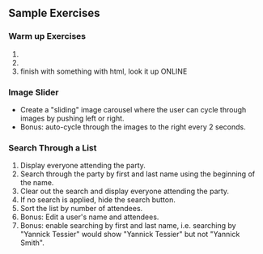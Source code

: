 ## Sample Exercises

### Warm up Exercises
1.
2.
3. finish with something with html, look it up ONLINE

### Image Slider
- Create a "sliding" image carousel where the user can cycle through images by pushing left or right.
- Bonus: auto-cycle through the images to the right every 2 seconds.

### Search Through a List
1. Display everyone attending the party.
2. Search through the party by first and last name using the beginning of the name.
3. Clear out the search and display everyone attending the party.
4. If no search is applied, hide the search button.
5. Sort the list by number of attendees.
6. Bonus: Edit a user's name and attendees.
7. Bonus: enable searching by first and last name, i.e. searching by "Yannick Tessier" would show "Yannick Tessier" but not "Yannick Smith".
